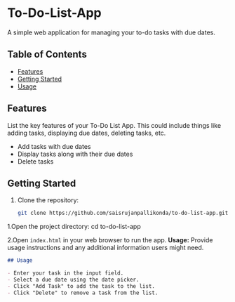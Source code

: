# To-Do-List-App
A simple web application for managing your to-do tasks with due dates.

## Table of Contents

- [Features](#features)
- [Getting Started](#getting-started)
- [Usage](#usage)


## Features
List the key features of your To-Do List App. This could include things like adding tasks, displaying due dates, deleting tasks, etc.

- Add tasks with due dates
- Display tasks along with their due dates
- Delete tasks

## Getting Started

1. Clone the repository:

   ```bash
   git clone https://github.com/saisrujanpallikonda/to-do-list-app.git

1.Open the project directory:
cd to-do-list-app


2.Open `index.html` in your web browser to run the app.
**Usage:**
Provide usage instructions and any additional information users might need.

```markdown
## Usage

- Enter your task in the input field.
- Select a due date using the date picker.
- Click "Add Task" to add the task to the list.
- Click "Delete" to remove a task from the list.


